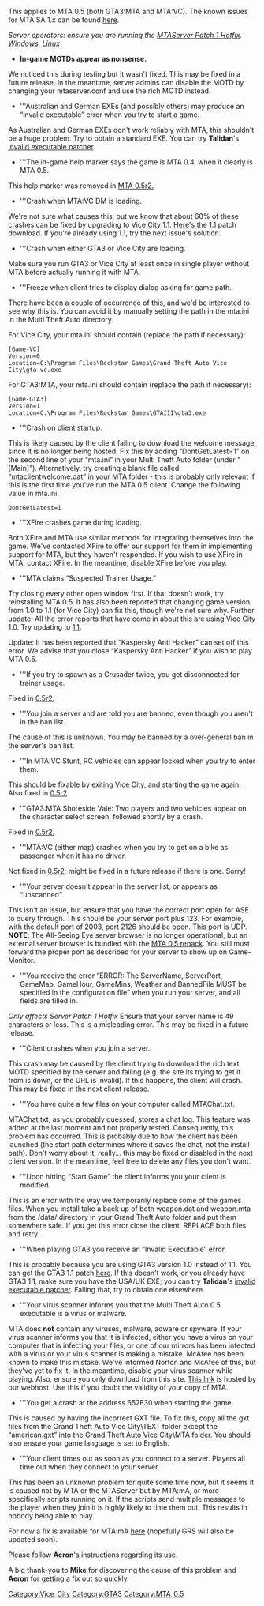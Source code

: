 This applies to MTA 0.5 (both GTA3:MTA and MTA:VC). The known issues for MTA:SA 1.x can be found [here](/docs/known_issues_-_faq.md "wikilink").

*Server operators: ensure you are running the [MTAServer Patch 1 Hotfix](http://forum.mtasa.com/viewtopic.php?f=44&t=27645). [Windows.](http://files.mtasa.com/apps/0.5/mta05_server_win32_patch1_hotfix.zip) [Linux](http://files.mtasa.com/apps/0.5/mta05_server_linux_patch1_hotfix.tar.gz)*

-   **In-game MOTDs appear as nonsense.**

We noticed this during testing but it wasn't fixed. This may be fixed in a future release. In the meantime, server admins can disable the MOTD by changing your mtaserver.conf and use the rich MOTD instead.

-   '''Australian and German EXEs (and possibly others) may produce an “invalid executable” error when you try to start a game.

As Australian and German EXEs don't work reliably with MTA, this shouldn't be a huge problem. Try to obtain a standard EXE. You can try **Talidan**'s [invalid executable patcher](http://forum.mtasa.com/viewtopic.php?f=50&t=12180).

-   '''The in-game help marker says the game is MTA 0.4, when it clearly is MTA 0.5.

This help marker was removed in [MTA 0.5r2.](http://forum.mtasa.com/viewtopic.php?f=31&t=31692)

-   '''Crash when MTA:VC DM is loading.

We're not sure what causes this, but we know that about 60% of these crashes can be fixed by upgrading to Vice City 1.1. [Here's](http://updates.rockstargames.com/patches/vicecity/vicepatch_11.zip) the 1.1 patch download. If you're already using 1.1, try the next issue's solution.

-   '''Crash when either GTA3 or Vice City are loading.

Make sure you run GTA3 or Vice City at least once in single player without MTA before actually running it with MTA.

-   '''Freeze when client tries to display dialog asking for game path.

There have been a couple of occurrence of this, and we'd be interested to see why this is. You can avoid it by manually setting the path in the mta.ini in the Multi Theft Auto directory.

For Vice City, your mta.ini should contain (replace the path if necessary):

    [Game-VC]
    Version=0
    Location=C:\Program Files\Rockstar Games\Grand Theft Auto Vice City\gta-vc.exe

For GTA3:MTA, your mta.ini should contain (replace the path if necessary):

    [Game-GTA3]
    Version=1
    Location=C:\Program Files\Rockstar Games\GTAIII\gta3.exe

-   '''Crash on client startup.

This is likely caused by the client failing to download the welcome message, since it is no longer being hosted. Fix this by adding “DontGetLatest=1” on the second line of your “mta.ini” in your Multi Theft Auto folder (under "\[Main\]"). Alternatively, try creating a blank file called “mtaclientwelcome.dat” in your MTA folder - this is probably only relevant if this is the first time you've run the MTA 0.5 client. Change the following value in mta.ini.

    DontGetLatest=1

-   '''XFire crashes game during loading.

Both XFire and MTA use similar methods for integrating themselves into the game. We've contacted XFire to offer our support for them in implementing support for MTA, but they haven't responded. If you wish to use XFire in MTA, contact XFire. In the meantime, disable XFire before you play.

-   '''MTA claims “Suspected Trainer Usage.”

Try closing every other open window first. If that doesn't work, try reinstalling MTA 0.5. It has also been reported that changing game version from 1.0 to 1.1 (for Vice City) can fix this, though we're not sure why.
Further update: All the error reports that have come in about this are using Vice City 1.0. Try updating to [1.1](http://updates.rockstargames.com/patches/vicecity/vicepatch_11.zip).

Update: It has been reported that “Kaspersky Anti Hacker” can set off this error. We advise that you close “Kaspersky Anti Hacker” if you wish to play MTA 0.5.

-   '''If you try to spawn as a Crusader twice, you get disconnected for trainer usage.

Fixed in [0.5r2.](http://forum.mtasa.com/viewtopic.php?f=31&t=31692)

-   '''You join a server and are told you are banned, even though you aren't in the ban list.

The cause of this is unknown. You may be banned by a over-general ban in the server's ban list.

-   '''In MTA:VC Stunt, RC vehicles can appear locked when you try to enter them.

This should be fixable by exiting Vice City, and starting the game again. Also fixed in [0.5r2](http://forum.mtasa.com/viewtopic.php?f=31&t=31692).

-   '''GTA3:MTA Shoreside Vale: Two players and two vehicles appear on the character select screen, followed shortly by a crash.

Fixed in [0.5r2.](http://forum.mtasa.com/viewtopic.php?f=31&t=31692)

-   '''MTA:VC (either map) crashes when you try to get on a bike as passenger when it has no driver.

Not fixed in [0.5r2;](http://forum.mtasa.com/viewtopic.php?f=31&t=31692) might be fixed in a future release if there is one. Sorry!

-   '''Your server doesn't appear in the server list, or appears as “unscanned”.

This isn't an issue, but ensure that you have the correct port open for ASE to query through. This should be your server port plus 123. For example, with the default port of 2003, port 2126 should be open. This port is UDP.
**NOTE**: The All-Seeing Eye server browser is no longer operational, but an external server browser is bundled with the [MTA 0.5 repack](http://files.mtasa.com/apps/0.5/mta05_full_installer_repack.exe). You still must forward the proper port as described for your server to show up on Game-Monitor.

-   '''You receive the error “ERROR: The ServerName, ServerPort, GameMap, GameHour, GameMins, Weather and BannedFile MUST be specified in the configuration file” when you run your server, and all fields are filled in.

*Only affects Server Patch 1 Hotfix*
Ensure that your server name is 49 characters or less. This is a misleading error. This may be fixed in a future release.

-   '''Client crashes when you join a server.

This crash may be caused by the client trying to download the rich text MOTD specified by the server and failing (e.g. the site its trying to get it from is down, or the URL is invalid). If this happens, the client will crash. This may be fixed in the next client release.

-   '''You have quite a few files on your computer called MTAChat.txt.

MTAChat.txt, as you probably guessed, stores a chat log. This feature was added at the last moment and not properly tested. Consequently, this problem has occurred. This is probably due to how the client has been launched (the start path determines where it saves the chat, not the install path). Don't worry about it, really... this may be fixed or disabled in the next client version. In the meantime, feel free to delete any files you don't want.

-   '''Upon hitting “Start Game” the client informs you your client is modified.

This is an error with the way we temporarily replace some of the games files. When you install take a back up of both weapon.dat and weapon.mta from the /data/ directory in your Grand Theft Auto folder and put them somewhere safe. If you get this error close the client, REPLACE both files and retry.

-   '''When playing GTA3 you receive an “Invalid Executable” error.

This is probably because you are using GTA3 version 1.0 instead of 1.1. You can get the GTA3 1.1 patch [here](http://updates.rockstargames.com/patches/grandtheftauto3/GTA3patch1.1.zip). If this doesn't work, or you already have GTA3 1.1, make sure you have the USA/UK EXE; you can try **Talidan**'s [invalid executable patcher](http://forum.mtasa.com/viewtopic.php?f=50&t=12180). Failing that, try to obtain one elsewhere.

-   '''Your virus scanner informs you that the Multi Theft Auto 0.5 executable is a virus or malware.

MTA does **not** contain any viruses, malware, adware or spyware. If your virus scanner informs you that it is infected, either you have a virus on your computer that is infecting your files, or one of our mirrors has been infected with a virus or your virus scanner is making a mistake. McAfee has been known to make this mistake. We've informed Norton and McAfee of this, but they've yet to fix it. In the meantime, disable your virus scanner while playing. Also, ensure you only download from this site. [This link](http://files.mtasa.com/apps/0.5/mta05_full_installer_repack.exe) is hosted by our webhost. Use this if you doubt the validity of your copy of MTA.

-   '''You get a crash at the address 652F30 when starting the game.

This is caused by having the incorrect GXT file. To fix this, copy all the gxt files from the Grand Theft Auto Vice City\\TEXT folder except the “american.gxt” into the Grand Theft Auto Vice City\\MTA folder. You should also ensure your game language is set to English.

-   '''Your client times out as soon as you connect to a server. Players all time out when they connect to your server.

This has been an unknown problem for quite some time now, but it seems it is caused not by MTA or the MTAServer but by MTA:mA, or more specifically scripts running on it. If the scripts send multiple messages to the player when they join it is highly likely to time them out. This results in nobody being able to play.

For now a fix is available for MTA:mA [here](http://forum.mtasa.com/viewtopic.php?p=181919#181919) (hopefully GRS will also be updated soon).

Please follow **Aeron**'s instructions regarding its use.

A big thank-you to **Mike** for discovering the cause of this problem and **Aeron** for getting a fix out so quickly.

[Category:Vice\_City](/docs/category:vice_city.md "wikilink") [Category:GTA3](/docs/category:gta3.md "wikilink") [Category:MTA\_0.5](/docs/category:mta_0.5.md "wikilink")
